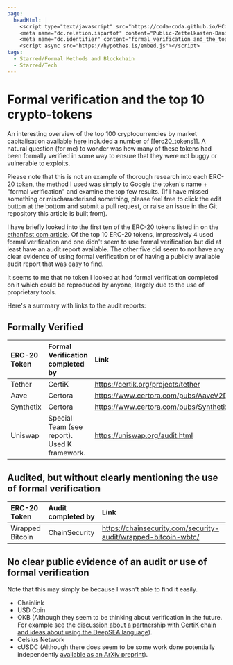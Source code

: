 ```yaml
---
page:
  headHtml: |
    <script type="text/javascript" src="https://coda-coda.github.io/HConfig/1.js"></script>
    <meta name="dc.relation.ispartof" content="Public-Zettelkasten-Daniel-Britten-(ORCID-0000-0002-7860-3595)">
    <meta name="dc.identifier" content="formal_verification_and_the_top_100_cryptocurrencies_at_feb_2021">
    <script async src="https://hypothes.is/embed.js"></script>
tags:
  - Starred/Formal Methods and Blockchain
  - Starred/Tech
---
```

# Formal verification and the top 10 crypto-tokens

An interesting overview of the top 100 cryptocurrencies by market capitalisation available [here](http://ethanfast.com/top-crypto.html) included a number of [[erc20_tokens]]. A natural question (for me) to wonder was how many of these tokens had been formally verified in some way to ensure that they were not buggy or vulnerable to exploits.

Please note that this is not an example of thorough research into each ERC-20 token, the method I used was simply to Google the token's name + "formal verification" and examine the top few results. (If I have missed something or mischaracterised something, please feel free to click the edit button at the bottom and submit a pull request, or raise an issue in the Git repository this article is built from).

I have briefly looked into the first ten of the ERC-20 tokens listed in on the [ethanfast.com article](http://ethanfast.com/top-crypto.html). Of the top 10 ERC-20 tokens, impressively 4 used formal verification and one didn't seem to use formal verification but did at least have an audit report available. The other five did seem to not have any clear evidence of using formal verification or of having a publicly available audit report that was easy to find.

It seems to me that no token I looked at had formal verification completed on it which could be reproduced by anyone, largely due to the use of proprietary tools.

Here's a summary with links to the audit reports:

## Formally Verified

| ERC-20 Token | Formal Verification completed by             | Link                                                 |
| :----------- | :------------------------------------------- | :--------------------------------------------------- |
| Tether       | CertiK                                       | https://certik.org/projects/tether                   |
| Aave         | Certora                                      | https://www.certora.com/pubs/AaveV2Dec2020.pdf       |
| Synthetix    | Certora                                      | https://www.certora.com/pubs/SynthetixMCLDec2020.pdf |
| Uniswap      | Special Team (see report). Used K framework. | https://uniswap.org/audit.html                       |


## Audited, but without clearly mentioning the use of formal verification

| ERC-20 Token    | Audit completed by | Link                                                           |
| :-------------- | :----------------- | :------------------------------------------------------------- |
| Wrapped Bitcoin | ChainSecurity      | https://chainsecurity.com/security-audit/wrapped-bitcoin-wbtc/ |


## No clear public evidence of an audit or use of formal verification
Note that this may simply be because I wasn't able to find it easily.

- Chainlink
- USD Coin
- OKB (Although they seem to be thinking about verification in the future. For example see the [discussion about a partnership with CertiK chain and ideas about using the DeepSEA language](https://www.okex.com/academy/en/okexchain-certik-chain-partnership-proposal)).
- Celsius Network
- cUSDC (Although there does seem to be some work done potentially independently [available as an ArXiv preprint](https://arxiv.org/pdf/2103.00540.pdf)).
